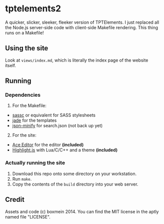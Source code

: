 # tptelements2

A quicker, slicker, sleeker, fleeker version of TPTElements. I just replaced all
the Node.js server-side code with client-side Makefile rendering. This thing 
runs on a Makefile!

## Using the site

Look at `views/index.md`, which is literally the index page of the website
itself.

## Running

### Dependencies

1. For the Makefile:
  - [sassc](https://github.com/sass/sassc) or equivalent for SASS stylesheets
  - [jade](https://jade-lang.org) for the templates
  - [json-minify](https://www.npmjs.com/package/json-minify) for search.json (not back up yet)

2. For the site:
  - [Ace Editor](https://ace.c9.io) for the editor **(included)**
  - [Highlight.js](https://highlightjs.org) with Lua/C/C++ and a theme **(included)**

### Actually running the site

1. Download this repo onto some directory on your workstation.
2. Run `make`. 
3. Copy the contents of the `build` directory into your web server.

## Credit

Assets and code (c) boxmein 2014. You can find the MIT license in the aptly
named file "LICENSE".

